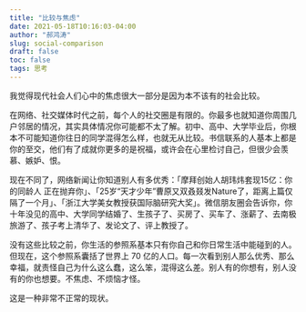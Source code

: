 ```yaml
---
title: "比较与焦虑"
date: 2021-05-18T10:16:03-04:00
author: "郝鸿涛"
slug: social-comparison
draft: false
toc: false
tags: 思考
---
```

我觉得现代社会人们心中的焦虑很大一部分是因为本不该有的社会比较。

在网络、社交媒体时代之前，每个人的社交圈是有限的。你最多也就知道你周围几户邻居的情况，其实具体情况你可能都不太了解。初中、高中、大学毕业后，你根本不可能知道你往日的同学混得怎么样，也就无从比较。书信联系的人基本上都是你的至交，他们有了成就你更多的是祝福，或许会在心里检讨自己，但很少会羡慕、嫉妒、恨。

现在不同了，网络新闻让你知道别人有多优秀：「摩拜创始人胡玮炜套现15亿：你的同龄人 正在抛弃你」、「25岁“天才少年”曹原又双叒叕发Nature了，距离上篇仅隔了一个月」、「浙江大学美女教授获国际脑研究大奖」。微信朋友圈会告诉你，你十年没见的高中、大学同学结婚了、生孩子了、买房了、买车了、涨薪了、去南极旅游了、孩子考上清华了、发论文了、评上教授了。

没有这些比较之前，你生活的参照系基本只有你自己和你日常生活中能碰到的人。但现在，这个参照系囊括了世界上 70 亿的人口。每一次看到别人那么优秀、那么幸福，就责怪自己为什么这么蠢，这么笨，混得这么差。别人有的你想有，别人没有的你也想要。不焦虑、不烦恼才怪。

这是一种非常不正常的现状。